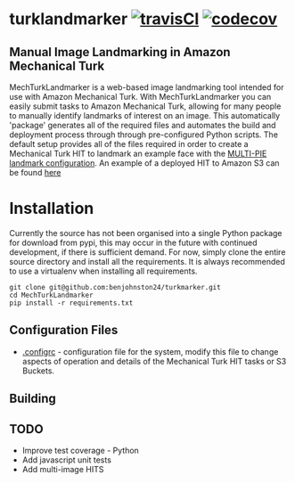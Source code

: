 # turklandmarker  [![travisCI](https://travis-ci.org/benjohnston24/turklandmarker.svg?branch=master)](https://travis-ci.org/benjohnston24/turklandmarker)  [![codecov](https://codecov.io/gh/benjohnston24/turklandmarker/branch/master/graph/badge.svg)](https://codecov.io/gh/benjohnston24/turklandmarker)
## Manual Image Landmarking in Amazon Mechanical Turk

MechTurkLandmarker is a web-based image landmarking tool intended for use with Amazon Mechanical Turk.  With MechTurkLandmarker you can easily submit tasks to Amazon Mechanical Turk, allowing for many people to manually identify landmarks of interest on an image. This automatically 'package' generates all of the
required files and automates the build and deployment process through through pre-configured Python scripts.  The default setup provides all of the
files required in order to create a Mechanical Turk HIT to landmark an example face with the [MULTI-PIE landmark
configuration](http://www.flintbox.com/public/project/4742/).  An example of a deployed HIT to Amazon S3 can be found
[here](https://s3-us-west-2.amazonaws.com/turklandmarker/index.html)

# Installation

Currently the source has not been organised into a single Python package for download from pypi, this may occur in the
future with continued development, if there is sufficient demand.  For now, simply clone the entire source directory and
install all the requirements.  It is always recommended to use a virtualenv when installing all requirements.

```
git clone git@github.com:benjohnston24/turkmarker.git
cd MechTurkLandmarker
pip install -r requirements.txt
```

## Configuration Files

* [.configrc](https://github.com/benjohnston24/MechTurkLandmarker/blob/master/.configrc) - configuration file for the
  system, modify this file to change aspects of operation and details of the Mechanical Turk HIT tasks or S3 Buckets. 

## Building

## TODO

* Improve test coverage - Python
* Add javascript unit tests
* Add multi-image HITS 
